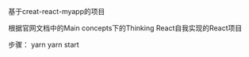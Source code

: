 基于creat-react-myapp的项目

根据官网文档中的Main concepts下的Thinking React自我实现的React项目

步骤：
  yarn 
  yarn start 
  
